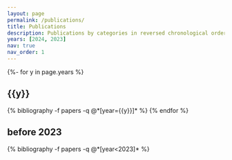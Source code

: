 ```yaml
---
layout: page
permalink: /publications/
title: Publications
description: Publications by categories in reversed chronological order.
years: [2024, 2023]
nav: true
nav_order: 1
---
```

<!-- _pages/publications.md -->
<div class="publications">

{%- for y in page.years %}
  <h2 class="year">{{y}}</h2>
  {% bibliography -f papers -q @*[year={{y}}]* %}
{% endfor %}

<h2 class="year">before 2023
</h2>
{% bibliography -f papers -q @*[year<2023]* %}

</div>
